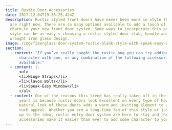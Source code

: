 ```yaml
---
title: Rustic Door Accessories
date: 2017-12-04T19:38:25.424Z
description: Rustic styled front doors have never been more in style than they
  are right now. There are so many options available to add a touch of rustic
  charm to your new front door system. Some ways to incorporate this popular
  style can be as easy s choosing a rustic styled door slab, handle and/or
  wrought iron glass design.
image: /img/fiberglass-door-system-rustic-plank-style-with-speak-easy-window-wrought-iron-sidelight-and-acessiories.png
section:
  - content: "If you’ve really caught the rustic bug you can try adding some antique
      character with one, or any combination of the following accessories
      available:"
  - content: |-
      <ul>
      <li>Hinge Straps</li>
      <li>Clavos Bolts</li>
      <li>Speak-Easy Window</li>
      </ul>
  - content: One of the reasons this trend has really taken off in the past few
      years is because rustic doors look excellent on every type of house. The
      natural look of these doors adds a warm and inviting element to any homes
      curb appeal. Whether you are a long-time fan of this style or just warming
      up to the idea, rustic entry door system are here to stay and these
      accessories make it easier than ever to add some character to your home.
---
```

